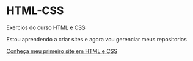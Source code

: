 # HTML-CSS
 Exercios do curso HTML e CSS

Estou aprendendo a criar sites e agora vou gerenciar meus repositorios 

<a href="https://helitongrb.github.io/DESAFIOS/meudesafioandroid/index.html"> Conheça meu primeiro site em HTML e CSS </a>